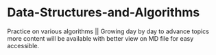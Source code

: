 # Data-Structures-and-Algorithms
Practice on various algorithms || Growing day by day to advance topics 
more content will be available with better view on MD file for easy accessible. 
